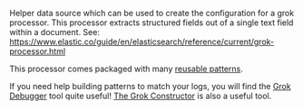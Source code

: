 Helper data source which can be used to create the configuration for a grok processor. This processor extracts structured fields out of a single text field within a document. See: https://www.elastic.co/guide/en/elasticsearch/reference/current/grok-processor.html

This processor comes packaged with many [reusable patterns](https://github.com/elastic/elasticsearch/blob/master/libs/grok/src/main/resources/patterns).

If you need help building patterns to match your logs, you will find the [Grok Debugger](https://www.elastic.co/guide/en/kibana/master/xpack-grokdebugger.html) tool quite useful! [The Grok Constructor](https://grokconstructor.appspot.com/) is also a useful tool.